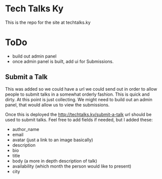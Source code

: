 # Tech Talks Ky

This is the repo for the site at techtalks.ky

# ToDo
* build out admin panel
* once admin panel is built, add ui for Submissions.

## Submit a Talk

This was added so we could have a url we could send out in order to allow people to submit talks in a somewhat orderly fashion. This is quick and dirty. At this point is just collecting. We might need to build out an admin panel, that would allow us to view the submissions.

Once this is deployed the http://techtalks.ky/submit-a-talk url should be used to submit talks. Feel free to add fields if needed, but I added these:

* author_name
* email
* avatar (just a link to an image basically)
* description
* bio
* title
* body (a more in depth description of talk)
* availability (which month the person would like to present)
* city


